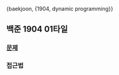 {baekjoon, {1904, dynamic programming}}

## 백준 1904 01타일

### [문제](https://www.acmicpc.net/problem/1904)
 
### 접근법
